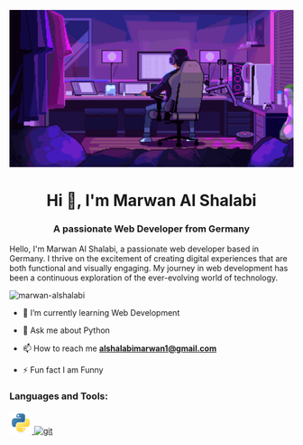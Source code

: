[![MasterHead](cover.gif)](https://rishavchanda.io)
<h1 align="center">Hi 👋, I'm Marwan Al Shalabi</h1>
<h3 align="center">A passionate Web Developer from Germany</h3>

Hello, I'm Marwan Al Shalabi, a passionate web developer based in Germany. I thrive on the excitement of creating digital experiences that are both functional and visually engaging. My journey in web development has been a continuous exploration of the ever-evolving world of technology.

<p align="left"> <img src="https://komarev.com/ghpvc/?username=marwan-alshalabi&label=Profile%20views&color=0e75b6&style=flat" alt="marwan-alshalabi" /> </p>

- 🌱 I’m currently learning Web Development
  
- 💬 Ask me about Python
  
- 📫 How to reach me **alshalabimarwan1@gmail.com**
  
- ⚡ Fun fact I am Funny

<p align="left">
</p>

<h3 align="left">Languages and Tools:</h3>
<p align="left"><a href="https://www.python.org" target="_blank" rel="noreferrer"> <img src="https://raw.githubusercontent.com/devicons/devicon/master/icons/python/python-original.svg" alt="python" width="40" height="40"/>
<a href="https://git-scm.com/" target="_blank" rel="noreferrer"> <img src="https://www.vectorlogo.zone/logos/git-scm/git-scm-icon.svg" alt="git" width="40" height="40"/> </a> </p>



